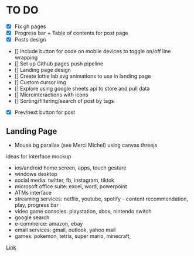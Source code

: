 # TO DO

- [x] Fix gh pages
- [x] Progress bar + Table of contents for post page
- [x] Posts design
- [] Include button for code on mobile devices to toggle on/off line wrapping
- [] Set up Github pages push pipeline
- [] Landing page design
- [] Create lottie lab svg animations to use in landing page
- [] Custom cursor img
- [] Explore using google sheets api to store and pull data
- [] Microinteractions with icons
- [] Sorting/filtering/search of post by tags
- [x] Prev/next button for post

## Landing Page

- Mouse bg parallax (see Merci Michel) using canvas threejs

ideas for interface mockup

- ios/android home screen, apps, touch gesture
- windows desktop
- social media: twitter, fb, instagram, tiktok
- microsoft office suite: excel, word, powerpoint
- ATMs interface
- streaming services: netflix, youtube, spotify - content recommendation, play, progress bar
- video game consoles: playstation, xbox, nintendo switch
- google search
- e-commerce: amazon, ebay
- email services: gmail, outlook, yahoo mail
- games: pokemon, tetris, super mario, minecraft,

[Link](https://michaelyql.github.io/gh-pages/#/)
